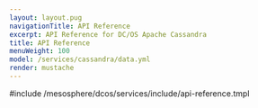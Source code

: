 ```yaml
---
layout: layout.pug
navigationTitle: API Reference
excerpt: API Reference for DC/OS Apache Cassandra
title: API Reference
menuWeight: 100
model: /services/cassandra/data.yml
render: mustache
---
```


#include /mesosphere/dcos/services/include/api-reference.tmpl
